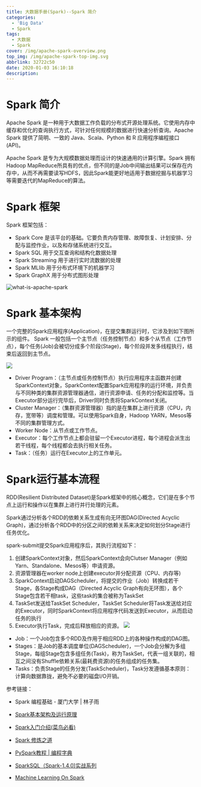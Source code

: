 ```yaml
---
title: 大数据手册(Spark)--Spark 简介
categories:
  - 'Big Data'
  - Spark
tags:
  - 大数据
  - Spark
cover: /img/apache-spark-overview.png
top_img: /img/apache-spark-top-img.svg
abbrlink: 32722c50
date: 2020-01-03 16:10:18
description:
---
```


# Spark 简介

Apache Spark 是一种用于大数据工作负载的分布式开源处理系统。它使用内存中缓存和优化的查询执行方式，可针对任何规模的数据进行快速分析查询。Apache Spark 提供了简明、一致的 Java、Scala、Python 和 R 应用程序编程接口 (API)。

Apache Spark 是专为大规模数据处理而设计的快速通用的计算引擎。Spark 拥有Hadoop MapReduce所具有的优点，但不同的是Job中间输出结果可以保存在内存中，从而不再需要读写HDFS，因此Spark能更好地适用于数据挖掘与机器学习等需要迭代的MapReduce的算法。

# Spark 框架

Spark 框架包括：

- Spark Core 是该平台的基础。它要负责内存管理、故障恢复、计划安排、分配与监控作业，以及和存储系统进行交互。
- Spark SQL 用于交互查询和结构化数据处理
- Spark Streaming 用于进行实时流数据的处理
- Spark MLlib 用于分布式环境下的机器学习
- Spark GraphX 用于分布式图形处理

![what-is-apache-spark](https://warehouse-1310574346.cos.ap-shanghai.myqcloud.com/images/common/what-is-apache-spark.b3a3099296936df595d9a7d3610f1a77ff0749df.PNG)

# Spark 基本架构

一个完整的Spark应用程序(Application)，在提交集群运行时，它涉及到如下图所示的组件。
Spark 一般包括一个主节点（任务控制节点）和多个从节点（工作节点），每个任务(Job)会被切分成多个阶段(Stage)，每个阶段并发多线程执行，结束后返回到主节点。

![](https://warehouse-1310574346.cos.ap-shanghai.myqcloud.com/images/spark/spark-application.png)

- Driver Program：（主节点或任务控制节点）执行应用程序主函数并创建SparkContext对象，SparkContext配置Spark应用程序的运行环境，并负责与不同种类的集群资源管理器通信，进行资源申请、任务的分配和监控等。当Executor部分运行完毕后，Driver同时负责将SparkContext关闭。
- Cluster Manager：（集群资源管理器）指的是在集群上进行资源（CPU，内存，宽带等）调度和管理。可以使用Spark自身，Hadoop YARN，Mesos等不同的集群管理方式。
- Worker Node：从节点或工作节点。
- Executor：每个工作节点上都会驻留一个Executor进程，每个进程会派生出若干线程，每个线程都会去执行相关任务。
- Task：（任务）运行在Executor上的工作单元。


# Spark运行基本流程

RDD(Resilient Distributed Dataset)是Spark框架中的核心概念，它们是在多个节点上运行和操作以在集群上进行并行处理的元素。

Spark通过分析各个RDD的依赖关系生成有向无环图DAG(Directed Acyclic Graph)，通过分析各个RDD中的分区之间的依赖关系来决定如何划分Stage进行任务优化。

spark-submit提交Spark应用程序后，其执行流程如下：
1. 创建SparkContext对象，然后SparkContext会向Clutser Manager（例如Yarn、Standalone、Mesos等）申请资源。
2. 资源管理器在worker node上创建executor并分配资源（CPU、内存等)
3. SparkContext启动DAGScheduler，将提交的作业（Job）转换成若干Stage，各Stage构成DAG（Directed Acyclic Graph有向无环图），各个Stage包含若干相task，这些task的集合被称为TaskSet
4. TaskSet发送给TaskSet Scheduler，TaskSet Scheduler将Task发送给对应的Executor，同时SparkContext将应用程序代码发送到Executor，从而启动任务的执行
5. Executor执行Task，完成后释放相应的资源。
![](https://warehouse-1310574346.cos.ap-shanghai.myqcloud.com/images/spark/spark-submit.png)

- Job：一个Job包含多个RDD及作用于相应RDD上的各种操作构成的DAG图。
- Stages：是Job的基本调度单位(DAGScheduler)，一个Job会分解为多组Stage，每组Stage包含多组任务(Task)，称为TaskSet，代表一组关联的，相互之间没有Shuffle依赖关系(最耗费资源)的任务组成的任务集。
- Tasks：负责Stage的任务分发(TaskScheduler)，Task分发遵循基本原则：计算向数据靠拢，避免不必要的磁盘I/O开销。


参考链接：
- Spark 编程基础 - 厦门大学 | 林子雨
- [Spark基本架构及运行原理](https://blog.csdn.net/zxc123e/article/details/79912343)


- [Spark入门介绍(菜鸟必看)](https://blog.csdn.net/Joker992/article/details/50043349)
- [Spark 修炼之道](https://blog.csdn.net/lovehuangjiaju/category_9264349.html)
- [PySpark教程 | 编程字典](http://codingdict.com/article/8880)
- [SparkSQL（Spark-1.4.0)实战系列][sparksql]
- [Machine Learning On Spark][ml]

[sparksql]: https://blog.csdn.net/lovehuangjiaju/article/details/46900585
[ml]: https://blog.csdn.net/lovehuangjiaju/article/details/48297921





